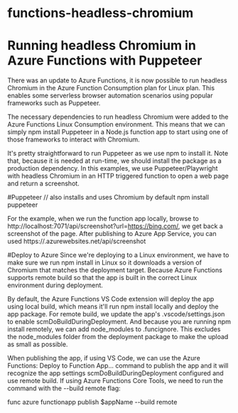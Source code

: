 # functions-headless-chromium
# Running headless Chromium in Azure Functions with Puppeteer

There was an update to Azure Functions, it is now possible to run headless Chromium in the Azure Function Consumption plan for Linux plan. This enables some serverless browser automation scenarios using popular frameworks such as Puppeteer.

The necessary dependencies to run headless Chromium were added to the Azure Functions Linux Consumption environment. This means that we can simply npm install Puppeteer in a Node.js function app to start using one of those frameworks to interact with Chromium.

It's pretty straightforward to run Puppeteer as we use npm to install it. Note that, because it is needed at run-time, we should install the package as a production dependency. 
In this examples, we use Puppeteer/Playwright with headless Chromium in an HTTP triggered function to open a web page and return a screenshot.

#Puppeteer
// also installs and uses Chromium by default
npm install puppeteer

For the example, when we run the function app locally, browse to http://localhost:7071/api/screenshot?url=https://bing.com/, we get back a screenshot of the page. After publishing to Azure App Service, you can used https://<sitename>.azurewebsites.net/api/screenshot

#Deploy to Azure
Since we're deploying to a Linux environment, we have to make sure we run npm install in Linux so it downloads a version of Chromium that matches the deployment target. Because Azure Functions supports remote build so that the app is built in the correct Linux environment during deployment.

By default, the Azure Functions VS Code extension will deploy the app using local build, which means it'll run npm install locally and deploy the app package. For remote build, we update the app's .vscode/settings.json to enable scmDoBuildDuringDeployment.
And because you are running npm install remotely, we can add node_modules to .funcignore. This excludes the node_modules folder from the deployment package to make the upload as small as possible.

When publishing the app, if using VS Code, we can use the Azure Functions: Deploy to Function App... command to publish the app and it will recognize the app settings scmDoBuildDuringDeployment configured and use remote build. If using Azure Functions Core Tools, we need to run the command with the --build remote flag:

func azure functionapp publish $appName --build remote


